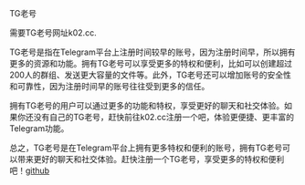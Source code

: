 TG老号

需要TG老号网址k02.cc.

TG老号是指在Telegram平台上注册时间较早的账号，因为注册时间早，所以拥有更多的资源和功能。拥有TG老号可以享受更多的特权和便利，比如可以创建超过200人的群组、发送更大容量的文件等。此外，TG老号还可以增加账号的安全性和可靠性，因为注册时间早的账号往往受到更多的信任。

拥有TG老号的用户可以通过更多的功能和特权，享受更好的聊天和社交体验。如果你还没有自己的TG老号，赶快前往k02.cc注册一个吧，体验更便捷、更丰富的Telegram功能。

总之，TG老号是在Telegram平台上拥有更多特权和便利的账号，拥有TG老号可以带来更好的聊天和社交体验。赶快注册一个TG老号，享受更多的特权和便利吧！[github](https://github.com)